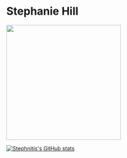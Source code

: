 # Stephanie Hill

<img src="https://github.com/stephnitis/stephnitis/blob/main/Pokedex_demo_AdobeExpress.gif" width="300">

[![Stephnitis's GitHub stats](https://github-readme-stats.vercel.app/api?username=stephnitis)](https://github.com/anuraghazra/github-readme-stats)

